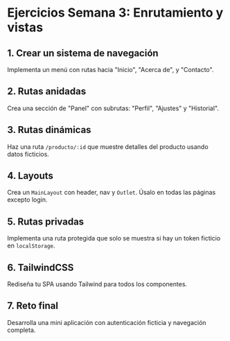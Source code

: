 # Ejercicios Semana 3: Enrutamiento y vistas

## 1. Crear un sistema de navegación

Implementa un menú con rutas hacia "Inicio", "Acerca de", y "Contacto".

## 2. Rutas anidadas

Crea una sección de "Panel" con subrutas: "Perfil", "Ajustes" y "Historial".

## 3. Rutas dinámicas

Haz una ruta `/producto/:id` que muestre detalles del producto usando datos ficticios.

## 4. Layouts

Crea un `MainLayout` con header, nav y `Outlet`. Úsalo en todas las páginas excepto login.

## 5. Rutas privadas

Implementa una ruta protegida que solo se muestra si hay un token ficticio en `localStorage`.

## 6. TailwindCSS

Rediseña tu SPA usando Tailwind para todos los componentes.

## 7. Reto final

Desarrolla una mini aplicación con autenticación ficticia y navegación completa.
